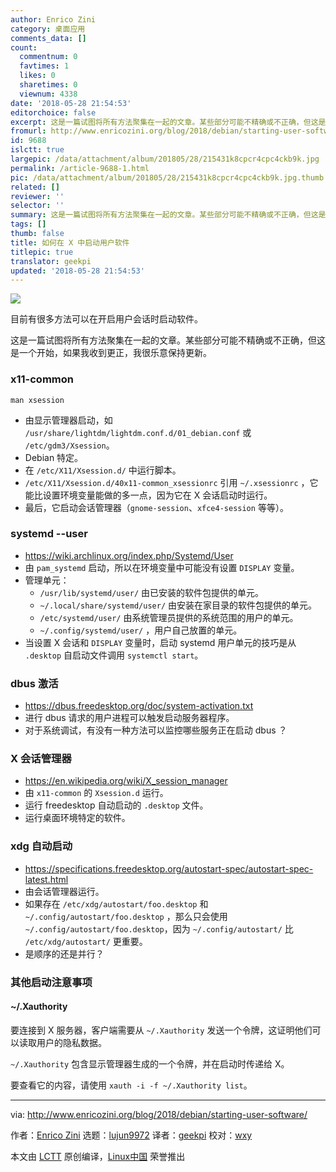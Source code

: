 ```yaml
---
author: Enrico Zini
category: 桌面应用
comments_data: []
count:
  commentnum: 0
  favtimes: 1
  likes: 0
  sharetimes: 0
  viewnum: 4338
date: '2018-05-28 21:54:53'
editorchoice: false
excerpt: 这是一篇试图将所有方法聚集在一起的文章。某些部分可能不精确或不正确，但这是一个开始
fromurl: http://www.enricozini.org/blog/2018/debian/starting-user-software/
id: 9688
islctt: true
largepic: /data/attachment/album/201805/28/215431k8cpcr4cpc4ckb9k.jpg
permalink: /article-9688-1.html
pic: /data/attachment/album/201805/28/215431k8cpcr4cpc4ckb9k.jpg.thumb.jpg
related: []
reviewer: ''
selector: ''
summary: 这是一篇试图将所有方法聚集在一起的文章。某些部分可能不精确或不正确，但这是一个开始
tags: []
thumb: false
title: 如何在 X 中启动用户软件
titlepic: true
translator: geekpi
updated: '2018-05-28 21:54:53'
---
```


![](/data/attachment/album/201805/28/215431k8cpcr4cpc4ckb9k.jpg)


目前有很多方法可以在开启用户会话时启动软件。


这是一篇试图将所有方法聚集在一起的文章。某些部分可能不精确或不正确，但这是一个开始，如果我收到更正，我很乐意保持更新。


### x11-common



```
man xsession

```

* 由显示管理器启动，如 `/usr/share/lightdm/lightdm.conf.d/01_debian.conf` 或 `/etc/gdm3/Xsession`。
* Debian 特定。
* 在 `/etc/X11/Xsession.d/` 中运行脚本。
* `/etc/X11/Xsession.d/40x11-common_xsessionrc` 引用 `~/.xsessionrc` ，它能比设置环境变量能做的多一点，因为它在 X 会话启动时运行。
* 最后，它启动会话管理器（`gnome-session`、`xfce4-session` 等等）。


### systemd --user


* <https://wiki.archlinux.org/index.php/Systemd/User>
* 由 `pam_systemd` 启动，所以在环境变量中可能没有设置 `DISPLAY` 变量。
* 管理单元：
	+ `/usr/lib/systemd/user/` 由已安装的软件包提供的单元。
	+ `~/.local/share/systemd/user/` 由安装在家目录的软件包提供的单元。
	+ `/etc/systemd/user/` 由系统管理员提供的系统范围的用户的单元。
	+ `~/.config/systemd/user/` ，用户自己放置的单元。
* 当设置 X 会话和 `DISPLAY` 变量时，启动 systemd 用户单元的技巧是从 `.desktop` 自启动文件调用 `systemctl start`。


### dbus 激活


* <https://dbus.freedesktop.org/doc/system-activation.txt>
* 进行 dbus 请求的用户进程可以触发启动服务器程序。
* 对于系统调试，有没有一种方法可以监控哪些服务正在启动 dbus ？


### X 会话管理器


* <https://en.wikipedia.org/wiki/X_session_manager>
* 由 `x11-common` 的 `Xsession.d` 运行。
* 运行 freedesktop 自动启动的 `.desktop` 文件。
* 运行桌面环境特定的软件。


### xdg 自动启动


* <https://specifications.freedesktop.org/autostart-spec/autostart-spec-latest.html>
* 由会话管理器运行。
* 如果存在 `/etc/xdg/autostart/foo.desktop` 和 `~/.config/autostart/foo.desktop` ，那么只会使用 `~/.config/autostart/foo.desktop`，因为 `~/.config/autostart/` 比 `/etc/xdg/autostart/` 更重要。
* 是顺序的还是并行？


### 其他启动注意事项


#### ~/.Xauthority


要连接到 X 服务器，客户端需要从 `~/.Xauthority` 发送一个令牌，这证明他们可以读取用户的隐私数据。


`~/.Xauthority` 包含显示管理器生成的一个令牌，并在启动时传递给 X。


要查看它的内容，请使用 `xauth -i -f ~/.Xauthority list`。




---


via: <http://www.enricozini.org/blog/2018/debian/starting-user-software/>


作者：[Enrico Zini](http://www.enricozini.org/) 选题：[lujun9972](https://github.com/lujun9972) 译者：[geekpi](https://github.com/geekpi) 校对：[wxy](https://github.com/wxy)


本文由 [LCTT](https://github.com/LCTT/TranslateProject) 原创编译，[Linux中国](https://linux.cn/) 荣誉推出